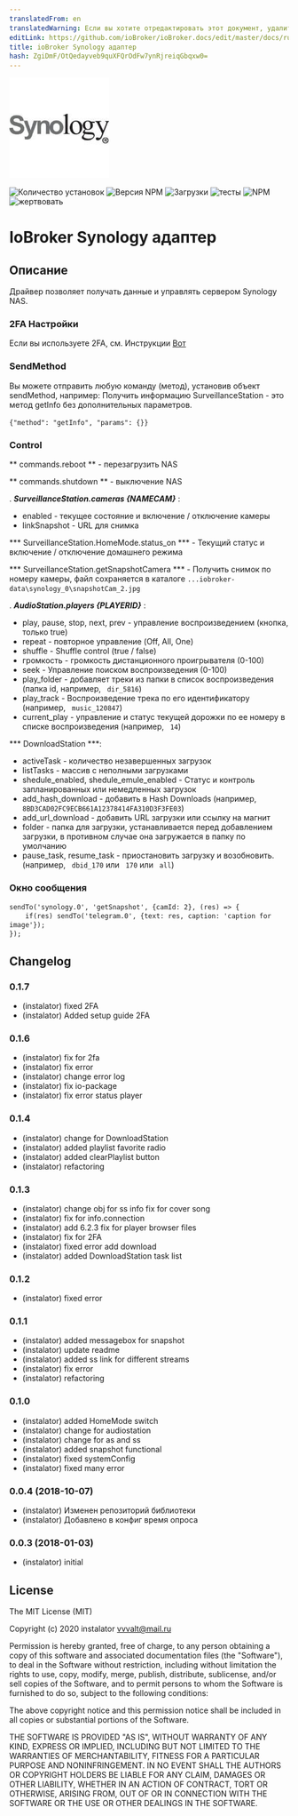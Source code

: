 ```yaml
---
translatedFrom: en
translatedWarning: Если вы хотите отредактировать этот документ, удалите поле «translationFrom», в противном случае этот документ будет снова автоматически переведен
editLink: https://github.com/ioBroker/ioBroker.docs/edit/master/docs/ru/adapterref/iobroker.synology/README.md
title: ioBroker Synology адаптер
hash: ZgiDmF/OtQedayveb9quXFQrOdFw7ynRjreiqGbqxw0=
---
```

![логотип](../../../en/adapterref/iobroker.synology/admin/synology.png)

![Количество установок](http://iobroker.live/badges/synology-stable.svg)
![Версия NPM](http://img.shields.io/npm/v/iobroker.synology.svg)
![Загрузки](https://img.shields.io/npm/dm/iobroker.synology.svg)
![тесты](http://img.shields.io/travis/instalator/ioBroker.synology/master.svg)
![NPM](https://nodei.co/npm/iobroker.synology.png?downloads=true)
![жертвовать](https://img.shields.io/badge/Donate-PayPal-green.svg)

# IoBroker Synology адаптер
## Описание
Драйвер позволяет получать данные и управлять сервером Synology NAS.

### 2FA Настройки
Если вы используете 2FA, см. Инструкции [Вот](docs/en/template.md)

### SendMethod
Вы можете отправить любую команду (метод), установив объект sendMethod, например: Получить информацию SurveillanceStation - это метод getInfo без дополнительных параметров.

```{"method": "getInfo", "params": {}}```

### Control
** commands.reboot ** - перезагрузить NAS

** commands.shutdown ** - выключение NAS

. ***SurveillanceStation.cameras {NAMECAM}*** :

* enabled - текущее состояние и включение / отключение камеры
* linkSnapshot - URL для снимка

*** SurveillanceStation.HomeMode.status_on *** - Текущий статус и включение / отключение домашнего режима

*** SurveillanceStation.getSnapshotCamera *** - Получить снимок по номеру камеры, файл сохраняется в каталоге ``...iobroker-data\synology_0\snapshotCam_2.jpg``

. ***AudioStation.players {PLAYERID}*** :

* play, pause, stop, next, prev - управление воспроизведением (кнопка, только true)
* repeat - повторное управление (Off, All, One)
* shuffle - Shuffle control (true / false)
* громкость - громкость дистанционного проигрывателя (0-100)
* seek - Управление поиском воспроизведения (0-100)
* play_folder - добавляет треки из папки в список воспроизведения (папка id, например, `` dir_5816``)
* play_track - Воспроизведение трека по его идентификатору (например, `` music_120847``)
* current_play - управление и статус текущей дорожки по ее номеру в списке воспроизведения (например, `` 14``)

*** DownloadStation ***:

* activeTask - количество незавершенных загрузок
* listTasks - массив с неполными загрузками
* shedule_enabled, shedule_emule_enabled - Статус и контроль запланированных или немедленных загрузок
* add_hash_download - добавить в Hash Downloads (например, `` 8BD3CAD02FC9ECB661A12378414FA310D3F3FE03``)
* add_url_download - добавить URL загрузки или ссылку на магнит
* folder - папка для загрузки, устанавливается перед добавлением загрузки, в противном случае она загружается в папку по умолчанию
* pause_task, resume_task - приостановить загрузку и возобновить. (например, `` dbid_170`` или `` 170`` или `` all``)

### Окно сообщения
```
sendTo('synology.0', 'getSnapshot', {camId: 2}, (res) => {
    if(res) sendTo('telegram.0', {text: res, caption: 'caption for image'});
});
```

## Changelog

### 0.1.7
* (instalator) fixed 2FA
* (instalator) Added setup guide 2FA

### 0.1.6
* (instalator) fix for 2fa
* (instalator) fix error
* (instalator) change error log
* (instalator) fix io-package
* (instalator) fix error status player

### 0.1.4
* (instalator) change for DownloadStation
* (instalator) added playlist favorite radio
* (instalator) added clearPlaylist button
* (instalator) refactoring

### 0.1.3
* (instalator) change obj for ss info fix for cover song 
* (instalator) fix for info.connection 
* (instalator) add 6.2.3 fix for player browser files 
* (instalator) fix for 2FA
* (instalator) fixed error add download 
* (instalator) added DownloadStation task list

### 0.1.2
* (instalator) fixed error

### 0.1.1
* (instalator) added messagebox for snapshot
* (instalator) update readme
* (instalator) added ss link for different streams
* (instalator) fix error
* (instalator) refactoring

### 0.1.0
* (instalator) added HomeMode switch 
* (instalator) change for audiostation 
* (instalator) change for as and ss
* (instalator) added snapshot functional 
* (instalator) fixed systemConfig 
* (instalator) fixed many error 

### 0.0.4 (2018-10-07)
* (instalator) Изменен репозиторий библиотеки
* (instalator) Добавлено в конфиг время опроса

### 0.0.3 (2018-01-03)
* (instalator) initial

## License
The MIT License (MIT)

Copyright (c) 2020 instalator <vvvalt@mail.ru>

Permission is hereby granted, free of charge, to any person obtaining a copy
of this software and associated documentation files (the "Software"), to deal
in the Software without restriction, including without limitation the rights
to use, copy, modify, merge, publish, distribute, sublicense, and/or sell
copies of the Software, and to permit persons to whom the Software is
furnished to do so, subject to the following conditions:

The above copyright notice and this permission notice shall be included in all
copies or substantial portions of the Software.

THE SOFTWARE IS PROVIDED "AS IS", WITHOUT WARRANTY OF ANY KIND, EXPRESS OR
IMPLIED, INCLUDING BUT NOT LIMITED TO THE WARRANTIES OF MERCHANTABILITY,
FITNESS FOR A PARTICULAR PURPOSE AND NONINFRINGEMENT. IN NO EVENT SHALL THE
AUTHORS OR COPYRIGHT HOLDERS BE LIABLE FOR ANY CLAIM, DAMAGES OR OTHER
LIABILITY, WHETHER IN AN ACTION OF CONTRACT, TORT OR OTHERWISE, ARISING FROM,
OUT OF OR IN CONNECTION WITH THE SOFTWARE OR THE USE OR OTHER DEALINGS IN THE
SOFTWARE.